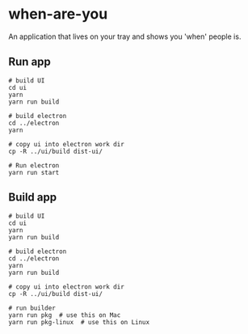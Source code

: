 # when-are-you
An application that lives on your tray and shows you 'when' people is.

## Run app

```
# build UI
cd ui
yarn
yarn run build

# build electron
cd ../electron
yarn

# copy ui into electron work dir
cp -R ../ui/build dist-ui/

# Run electron
yarn run start

```


## Build app

```
# build UI
cd ui
yarn
yarn run build

# build electron
cd ../electron
yarn
yarn run build

# copy ui into electron work dir
cp -R ../ui/build dist-ui/

# run builder
yarn run pkg  # use this on Mac
yarn run pkg-linux  # use this on Linux

```
